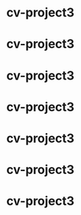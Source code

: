 # cv-project3

# cv-project3

# cv-project3

# cv-project3

# cv-project3


# cv-project3

# cv-project3
